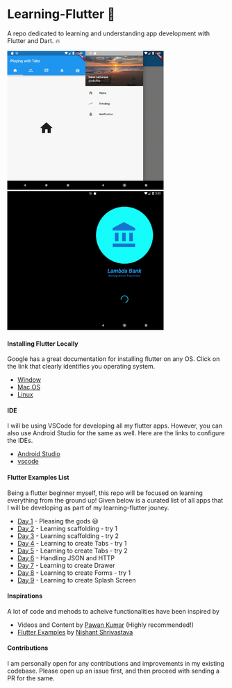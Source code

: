 # Learning-Flutter :rocket:

A repo dedicated to learning and understanding app development with Flutter and Dart. :fire:

<img src="./images/tab_1.gif" height="320" width="180"><img src="./images/drawer.gif" height="320" width="180"><img src="./images/working_with_forms.gif" height="320" width="180"><img src="./images/working_with_splashscreen.gif" height="320" width="180">

<!---
<img src="./images/hello_world.png" height="320" width="180"> <img src="./images/Scaffold_1.png" height="320" width="180">  <img src="./images/Scaffold_2.png" height="320" width="180"> <img src="./images/tab_1.gif" height="320" width="180">  <img src="./images/Tab_2.png" height="320" width="180">  <img src="./images/Json_1.png" height="320" width="180">  <img src="./images/drawer.gif" height="320" width="180">  <img src="./images/working_with_forms.gif" height="320" width="180">  <img src="./images/working_with_splashscreen.gif" height="320" width="180">
--->


#### Installing Flutter Locally

Google has a great documentation for installing flutter on any OS. Click on the link that clearly identifies you operating system.

- [Window](https://flutter.io/setup-windows/)
- [Mac OS](https://flutter.io/setup-macos/)
- [Linux](https://flutter.io/setup-linux/)

#### IDE

I will be using VSCode for developing all my flutter apps. However, you can also use Android Studio for the same as well.
Here are the links to configure the IDEs.

- [Android Studio](https://flutter.io/get-started/editor/#androidstudio)
- [vscode](https://flutter.io/get-started/editor/#vscode)

#### Flutter Examples List

Being a flutter beginner myself, this repo will be focused on learning everything from the ground up!
Given below is a curated list of all apps that I will be developing as part of my learning-flutter jouney.

- [Day 1](hello_world/lib/main.dart) - Pleasing the gods :smiley:
- [Day 2](scaffold_sample_app/lib/main.dart) - Learning scaffolding - try 1
- [Day 3](scaffold_sample_two/lib/main.dart) - Learning scaffolding - try 2
- [Day 4](working_with_tabs/lib/main.dart) - Learning to create Tabs - try 1
- [Day 5](bottom_navigation_bar/lib/main.dart) - Learning to create Tabs - try 2
- [Day 6](handling_json_app/lib/main.dart) - Handling JSON and HTTP
- [Day 7](working_with_drawer/lib/main.dart) - Learning to create Drawer
- [Day 8](working_with_forms/lib/main.dart) - Learning to create Forms - try 1
- [Day 9](working_with_splashscreens/lib/main.dart) - Learning to create Splash Screen

#### Inspirations

A lot of code and mehods to acheive functionalities have been inspired by
- Videos and Content by [Pawan Kumar](https://github.com/iampawan) (Highly recommended!)
- [Flutter Examples](https://github.com/nisrulz/flutter-examples) by [Nishant Shrivastava](https://github.com/nisrulz)

#### Contributions

I am personally open for any contributions and improvements in my existing codebase.
Please open up an issue first, and then proceed with sending a PR for the same.
